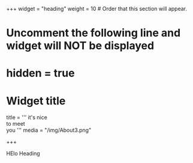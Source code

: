 +++
widget = "heading"
weight = 10  # Order that this section will appear.

# Uncomment the following line and widget will NOT be displayed
# hidden = true

# Widget title
title = '''
it's nice<br>
to meet <br> you
'''
media = "/img/About3.png"

+++


HElo Heading